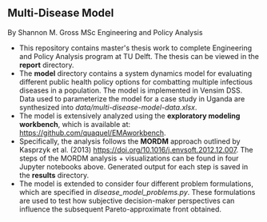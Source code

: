 ## Multi-Disease Model
By Shannon M. Gross
MSc Engineering and Policy Analysis

* This repository contains master's thesis work to complete Engineering and Policy Analysis program at TU Delft. The thesis can be viewed in the **report** directory.
* The **model** directory contains a system dynamics model for evaluating different public health policy options for combatting multiple infectious diseases in a population. The model is implemented in Vensim DSS. Data used to parameterize the model for a case study in Uganda are synthesized into *data/multi-disease-model-data.xlsx*.
* The model is extensively analyzed using the **exploratory modeling workbench**, which is available at: https://github.com/quaquel/EMAworkbench.
* Specifically, the analysis follows the **MORDM** approach outlined by
Kasprzyk et al. (2013) https://doi.org/10.1016/j.envsoft.2012.12.007. The steps of the MORDM analysis + visualizations can be found in four Jupyter notebooks above. Generated output for each step is saved in the **results** directory.
* The model is extended to consider four different problem formulations, which are specified in *disease_model_problems.py*. These formulations are used to test how subjective decision-maker perspectives can influence the subsequent Pareto-approximate front obtained.
